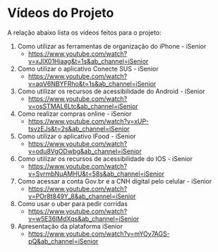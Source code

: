 # Vídeos do Projeto
A relação abaixo lista os vídeos feitos para o projeto:
1. Como utilizar as ferramentas de organização do iPhone - iSenior 
   - https://www.youtube.com/watch?v=xJlX01Hiaag&t=1s&ab_channel=iSenior
2. Como utilizar o aplicativo Conecte SUS - iSenior 
   - https://www.youtube.com/watch?v=aqV6NBYFRho&t=1s&ab_channel=iSenior
3. Como utilizar os recursos de acessibilidade do Android - iSenior 
   - https://www.youtube.com/watch?v=osSTMAL6Ltc&ab_channel=iSenior
4. Como realizar compras online - iSenior 
   - https://www.youtube.com/watch?v=xUP-tsvzEJs&t=2s&ab_channel=iSenior
5. Como utilizar o aplicativo IFood - iSenior 
   - https://www.youtube.com/watch?v=odu8VgODwbg&ab_channel=iSenior
6. Como utilizar os recursos de acessibilidade do IOS - iSenior 
   - https://www.youtube.com/watch?v=SvrmbNuAMHU&t=58s&ab_channel=iSenior
7. Como acessar a conta Gov.br e a CNH digital pelo celular - iSenior 
   - https://www.youtube.com/watch?v=POr8t849Y_8&ab_channel=iSenior
8. Como usar o uber para pedir corridas 
   - https://www.youtube.com/watch?v=w5E36lMdXqs&ab_channel=iSenior
9. Apresentação da plataforma iSenior
   - https://www.youtube.com/watch?v=mYOv7AGS-pQ&ab_channel=iSenior
